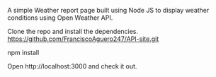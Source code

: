 A simple Weather report page built using Node JS to display weather conditions using Open Weather API.

Clone the repo and install the dependencies.
https://github.com/FranciscoAguero247/API-site.git

npm install

Open http://localhost:3000 and check it out.
